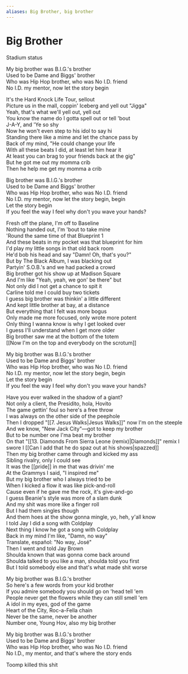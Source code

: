 ```yaml
---
aliases: Big Brother, big brother
---
```



# Big Brother

Stadium status  

My big brother was B.I.G.'s brother  
Used to be Dame and Biggs' brother  
Who was Hip Hop brother, who was No I.D. friend  
No I.D. my mentor, now let the story begin  

It's the Hard Knock Life Tour, sellout  
Picture us in the mall, coppin' Iceberg and yell out "Jigga"  
Yeah, that's what we'll yell out, yell out  
You know the name do I gotta spell out or tell 'bout  
J-A-Y, and 'Ye so shy  
Now he won't even step to his idol to say hi  
Standing there like a mime and let the chance pass by  
Back of my mind, "He could change your life  
With all these beats I did, at least let him hear it  
At least you can brag to your friends back at the gig"  
But he got me out my momma crib  
Then he help me get my momma a crib  

Big brother was B.I.G.'s brother  
Used to be Dame and Biggs' brother  
Who was Hip Hop brother, who was No I.D. friend  
No I.D. my mentor, now let the story begin, begin  
Let the story begin  
If you feel the way I feel why don't you wave your hands?  

Fresh off the plane, I'm off to Baseline  
Nothing handed out, I'm 'bout to take mine  
'Round the same time of that Blueprint 1  
And these beats in my pocket was that blueprint for him  
I'd play my little songs in that old back room  
He'd bob his head and say "Damn! Oh, that's you?"  
But by The Black Album, I was blacking out  
Partyin' S.O.B.'s and we had packed a crowd  
Big brother got his show up at Madison Square  
And I'm like "Yeah, yeah, we gon' be there" but  
Not only did I not get a chance to spit it  
Carline told me I could buy two tickets  
I guess big brother was thinkin' a little different  
And kept little brother at bay, at a distance  
But everything that I felt was more bogus  
Only made me more focused, only wrote more potent  
Only thing I wanna know is why I get looked over  
I guess I'll understand when I get more older  
Big brother saw me at the bottom of the totem  
[[Now I'm on the top and everybody on the scrotum]]  

My big brother was B.I.G.'s brother  
Used to be Dame and Biggs' brother  
Who was Hip Hop brother, who was No I.D. friend  
No I.D. my mentor, now let the story begin, begin  
Let the story begin  
If you feel the way I feel why don't you wave your hands?  

Have you ever walked in the shadow of a giant?  
Not only a client, the Presidito, hola, Hovito  
The game gettin' foul so here's a free throw  
I was always on the other side of the peephole  
Then I dropped "[[7. Jesus Walks|Jesus Walks]]" now I'm on the steeple  
And we know, "New Jack City"—got to keep my brother  
But to be number one I'ma beat my brother  
On that "[[13. Diamonds From Sierra Leone (remix)|Diamonds]]" remix I swore I [[Can I add that he do spaz out at his shows|spazzed]]  
Then my big brother came through and kicked my ass  
Sibling rivalry, only I could see  
It was the [[pride]] in me that was drivin' me  
At the Grammys I said, "I inspired me"  
But my big brother who I always tried to be  
When I kicked a flow it was like pick-and-roll  
Cause even if he gave me the rock, it's give-and-go  
I guess Beanie's style was more of a slam dunk  
And my shit was more like a finger roll  
But I had them singles though  
And them hoes at the show gonna mingle, yo, heh, y'all know  
I told Jay I did a song with Coldplay  
Next thing I know he got a song with Coldplay  
Back in my mind I'm like, "Damn, no way"  
Translate, español: "No way, José"  
Then I went and told Jay Brown  
Shoulda known that was gonna come back around  
Shoulda talked to you like a man, shoulda told you first  
But I told somebody else and that's what made shit worse  

My big brother was B.I.G.'s brother  
So here's a few words from your kid brother  
If you admire somebody you should go on 'head tell 'em  
People never get the flowers while they can still smell 'em  
A idol in my eyes, god of the game  
Heart of the City, Roc-a-Fella chain  
Never be the same, never be another  
Number one, Young Hov, also my big brother  

My big brother was B.I.G.'s brother  
Used to be Dame and Biggs' brother  
Who was Hip Hop brother, who was No I.D. friend  
No I.D., my mentor, and that's where the story ends  

Toomp killed this shit
